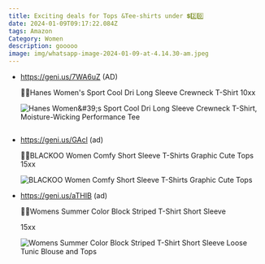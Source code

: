 ```yaml
---
title: Exciting deals for Tops &Tee-shirts under 💲2️⃣0️⃣
date: 2024-01-09T09:17:22.084Z
tags: Amazon
Category: Women
description: gooooo
image: img/whatsapp-image-2024-01-09-at-4.14.30-am.jpeg
---
```

* https://geni.us/7WA6uZ (AD) 

  💟💟Hanes Women's Sport Cool Dri Long Sleeve Crewneck T-Shirt 
  10xx <!--StartFragment-->

  ![Hanes Women\&#39;s Sport Cool Dri Long Sleeve Crewneck T-Shirt, Moisture-Wicking Performance Tee](https://m.media-amazon.com/images/W/MEDIAX_792452-T1/images/I/61os9zCs+sL._AC_SX679_.jpg)

  <!--EndFragment-->

  ![]()
* https://geni.us/GAcl (ad) 

  💝💝BLACKOO Women Comfy Short Sleeve T-Shirts Graphic Cute Tops 
  15xx<!--StartFragment-->

  ![BLACKOO Women Comfy Short Sleeve T-Shirts Graphic Cute Tops](https://m.media-amazon.com/images/W/MEDIAX_792452-T1/images/I/71FFDzyuq8S._AC_SX679_.jpg)

  <!--EndFragment-->
* https://geni.us/aTHIB (ad) 

  🎁🎁Womens Summer Color Block Striped T-Shirt Short Sleeve 

  15xx<!--StartFragment-->

  ![Womens Summer Color Block Striped T-Shirt Short Sleeve Loose Tunic Blouse and Tops](https://m.media-amazon.com/images/W/MEDIAX_792452-T1/images/I/61E0zQZnNRL._AC_SY741_.jpg)

  <!--EndFragment-->